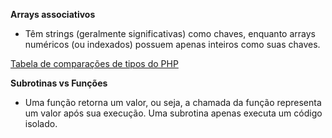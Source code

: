 **Arrays associativos** 
- Têm strings (geralmente significativas) como chaves, enquanto arrays numéricos (ou indexados) possuem apenas inteiros como suas chaves.

[Tabela de comparações de tipos do PHP](https://www.php.net/manual/pt_BR/types.comparisons.php)

**Subrotinas vs Funções**
- Uma função retorna um valor, ou seja, a chamada da função representa um valor após sua execução. Uma subrotina apenas executa um código isolado.